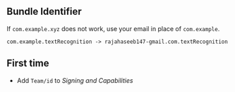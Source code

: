 ## Bundle Identifier
If `com.example.xyz` does not work, use your email in place of `com.example`.
```
com.example.textRecognition -> rajahaseeb147-gmail.com.textRecognition
```

## First time
* Add `Team/id` to *Signing and Capabilities*
